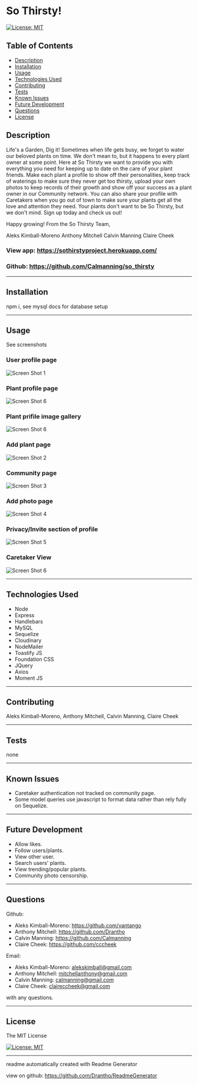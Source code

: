 # So Thirsty! 

  [![License: MIT](https://img.shields.io/badge/License-MIT-yellow.svg)](https://opensource.org/licenses/MIT)

  ## Table of Contents
  - [Description](#description)
  - [Installation](#installation)
  - [Usage](#usage)
  - [Technologies Used](#technologies-used)
  - [Contributing](#contributing)
  - [Tests](#tests)
  - [Known Issues](#known-issues)
  - [Future Development](#future-development)
  - [Questions](#questions)
  - [License](#license)
  ## Description

Life's a Garden, Dig it!
Sometimes when life gets busy, we forget to water our beloved plants on time. We don't mean to, but it happens to every plant owner at some point. Here at So Thirsty we want to provide you with everything you need for keeping up to date on the care of your plant friends. Make each plant a profile to show off their personalities, keep track of waterings to make sure they never get too thirsty, upload your own photos to keep records of their growth and show off your success as a plant owner in our Community network. You can also share your profile with Caretakers when you go out of town to make sure your plants get all the love and attention they need. Your plants don't want to be So Thirsty, but we don't mind. Sign up today and check us out!

Happy growing! From the So Thirsty Team,

Aleks Kimball-Moreno
Anthony Mitchell
Calvin Manning
Claire Cheek

### View app: https://sothirstyproject.herokuapp.com/
### Github: https://github.com/Calmanning/so_thirsty

  -------------------------------------------------------------------------------

  ## Installation 

  npm i,
  see mysql docs for database setup

  -------------------------------------------------------------------------------

  ## Usage 

  See screenshots 

### User profile page
  ![Screen Shot 1](./public/assets/images/giphy.webp?raw=true "")
  ### Plant profile page
  ![Screen Shot 6](./public/assets/images/screenshot7.png?raw=true "")
  ### Plant prifile image gallery
  ![Screen Shot 6](./public/assets/images/screenshot8.png?raw=true "")
  ### Add plant page
  ![Screen Shot 2](./public/assets/images/screenshot2.png?raw=true "")
  ### Community page
  ![Screen Shot 3](./public/assets/images/screenshot3.png?raw=true "")
  ### Add photo page
  ![Screen Shot 4](./public/assets/images/screenshot4.png?raw=true "")
  ### Privacy/Invite section of profile
  ![Screen Shot 5](./public/assets/images/screenshot5.png?raw=true "")
  ### Caretaker View
  ![Screen Shot 6](./public/assets/images/screenshot6.png?raw=true "")
  
-------------------------------------------------------------------------------

  ## Technologies Used

  - Node
  - Express
  - Handlebars
  - MySQL
  - Sequelize
  - Cloudinary
  - NodeMailer
  - Toastify JS
  - Foundation CSS
  - JQuery  
  - Axios
  - Moment JS

  -------------------------------------------------------------------------------

  ## Contributing 

  Aleks Kimball-Moreno, 
  Anthony Mitchell, 
  Calvin Manning, 
  Claire Cheek

  -------------------------------------------------------------------------------

  ## Tests 

  none 

  -------------------------------------------------------------------------------

  ## Known Issues 

- Caretaker authentication not tracked on community page. 
-  Some model queries use javascript to format data rather than rely fully on Sequelize. 

  -------------------------------------------------------------------------------

  ## Future Development 

- Allow likes. 
-  Follow users/plants. 
-  View other user. 
-  Search users' plants. 
-  View trending/popular plants. 
-  Community photo censorship. 

  -------------------------------------------------------------------------------

  ## Questions

  Github: 
  
   - Aleks Kimball-Moreno: https://github.com/vantango
   - Anthony Mitchell: https://github.com/Drantho
   - Calvin Manning: https://github.com/Calmanning
   - Claire Cheek: https://github.com/cccheek

  Email:

   - Aleks Kimball-Moreno: alekskimball@gmail.com
   - Anthony Mitchell: mitchellanthony@gmail.com 
   - Calvin Manning: calmanning@gmail.com
   - Claire Cheek: claireccheek@gmail.com

   with any questions. 

  -------------------------------------------------------------------------------

  
  ## License 
 
The MIT License 

[![License: MIT](https://img.shields.io/badge/License-MIT-yellow.svg)](https://opensource.org/licenses/MIT) 

  
  ------------------------------------------------------------------------------

   readme automatically created with Readme Generator 

   view on github: https://github.com/Drantho/ReadmeGenerator
